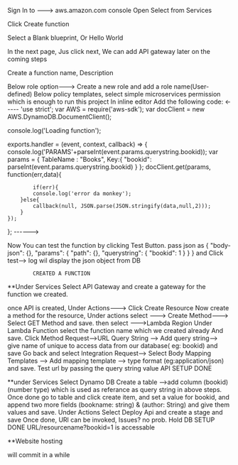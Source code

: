 Sign In to ---> aws.amazon.com console
Open Select from Services

Click Create function



Select a Blank blueprint, Or Hello World

In the next page, Jus click next, We can add API gateway later on the coming steps

Create a function name, Description

Below role option---> Create a new role and add a role name(User-defined)
Below policy templates, select simple microservices permission
which is enough to run this project
In inline editor Add the following code:
<----- 'use strict';
var AWS = require('aws-sdk');
var docClient = new AWS.DynamoDB.DocumentClient();

console.log('Loading function');

exports.handler = (event, context, callback) => {
    console.log('PARAMS'+parseInt(event.params.querystring.bookid));
    var params = {
        TableName : "Books",
        Key:{
            "bookid": parseInt(event.params.querystring.bookid)
        }
    };
docClient.get(params, function(err,data){
        
            if(err){
            console.log('error da monkey');
        }else{
            callback(null, JSON.parse(JSON.stringify(data,null,2))); 
        }
    });
  
}; ------>

Now You can test the function by clicking Test Button.
				pass json as 
				{
  "body-json": {},
  "params": {
    "path": {},
    "querystring": {
      "bookid": 1
    }
  }
}
and Click test-->
log wil display the json object from DB

			CREATED A FUNCTION
 
**Under Services Select API Gateway and create a gateway for the function we created.

once API is created,
Under Actions---> Click Create Resource
Now create a method for the resource, Under actions select ---> Create Method---> Select GET Method and save.
then select --->Lambda Region
Under Lambda Function select the function name which we created already And save.
Click Method Request-->URL Query String --> Add query string--> give name of unique to access data from our database( eg: bookid) and save
Go back and select Integration Request--> Select Body Mapping Templates --> Add mapping template --> type format (eg:application/json) and save.
Test url by passing the query string value
              API SETUP DONE
			  
**under Services Select Dynamo DB
Create a table -->add column (bookid)(number type) which is used as referance as query string in above steps.
Once done go to table and click create item, and set a value for bookid, and append two more fields (bookname: string) & (author: String) and give them values and save.
Under Actions Select Deploy Api and create a stage and save	
Once done, URl can be invoked, Issues? no prob. Hold
               DB SETUP DONE
URL/resourcename?bookid=1 is accessable


**Website hosting 

will commit in a while